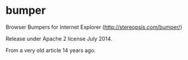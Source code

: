 bumper
======

Browser Bumpers for Internet Explorer (http://stereopsis.com/bumper/)

Release under Apache 2 license July 2014.

From a very old article 14 years ago.
